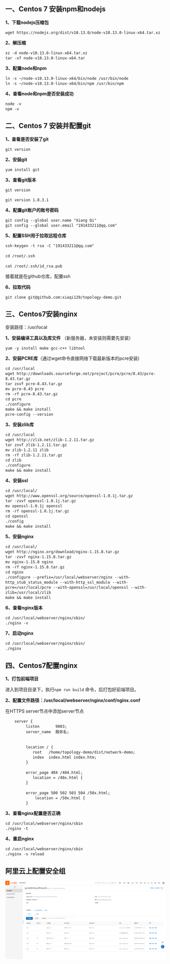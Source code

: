 



## 一、Centos 7 安装npm和nodejs

**1、下载nodejs压缩包**

```shell
wget https://nodejs.org/dist/v10.13.0/node-v10.13.0-linux-x64.tar.xz 
```

**2、解压缩**

```shell
xz -d node-v10.13.0-linux-x64.tar.xz
tar -xf node-v10.13.0-linux-x64.tar
```

**3、配置node和npm**

```shell
ln -s ~/node-v10.13.0-linux-x64/bin/node /usr/bin/node
ln -s ~/node-v10.13.0-linux-x64/bin/npm /usr/bin/npm
```

**4、查看node和npm是否安装成功**

```shell
node -v
npm -v
```

## 二、Centos 7 安装并配置git

**1、查看是否安装了git**

```shell
git version
```

**2、安装git**

```shell
yum install git
```

**3、查看git版本**

```shell
git version
```

`git version 1.8.3.1`

**4、配置git账户的账号密码**

```shell
git config --global user.name "Xiang Qi"
git config --global user.email "191433211@qq.com"
```

**5、配置SSH用于拉取远程仓库**

```shell
ssh-keygen -t rsa -C "191433211@qq.com"

cd /root/.ssh

cat /root/.ssh/id_rsa.pub
```

接着就是在github仓库，配置ssh

**6、拉取代码**

```shell
git clone git@github.com:xiaqi129/topology-demo.git
```

## 三、Centos7安装nginx

安装路径：/usr/local

**1、安装编译工具以及库文件** （新服务器，未安装则需要先安装）

```shell
yum -y install make gcc-c++ libtool
```

**2、安装PCRE库**（通过wget命令直接网络下载最新版本的pcre安装)

```shell
cd /usr/local
wget http://downloads.sourceforge.net/project/pcre/pcre/8.43/pcre-8.43.tar.gz
tar zxvf pcre-8.43.tar.gz
mv pcre-8.43 pcre
rm -rf pcre-8.43.tar.gz
cd pcre
./configure
make && make install
pcre-config --version
```

**3、安装zlib库**

```shell
cd /usr/local
wget http://zlib.net/zlib-1.2.11.tar.gz
tar zxvf zlib-1.2.11.tar.gz
mv zlib-1.2.11 zlib
rm -rf zlib-1.2.11.tar.gz
cd zlib
./configure
make && make install
```

**4、安装ssl**

```shell
cd /usr/local/
wget http://www.openssl.org/source/openssl-1.0.1j.tar.gz
tar -zxvf openssl-1.0.1j.tar.gz
mv openssl-1.0.1j openssl
rm -rf openssl-1.0.1j.tar.gz
cd openssl
./config
make && make install
```

**5、安装nginx**

```shell
cd /usr/local/
wget http://nginx.org/download/nginx-1.15.8.tar.gz
tar -zxvf nginx-1.15.8.tar.gz
mv nginx-1.15.8 nginx
rm -rf nginx-1.15.8.tar.gz
cd nginx
./configure --prefix=/usr/local/webserver/nginx --with-http_stub_status_module --with-http_ssl_module --with-pcre=/usr/local/pcre --with-openssl=/usr/local/openssl --with-zlib=/usr/local/zlib
make && make install
```

**6、查看nginx版本**

```shell
cd /usr/local/webserver/nginx/sbin/
./nginx -v
```

**7、启动nginx**

```shell
cd /usr/local/webserver/nginx/sbin/
./nginx
```

## 四、Centos7配置nginx

**1、打包前端项目**

进入到项目目录下，执行`npm run build` 命令，后打包好前端项目。

**2、配置文件路径：/usr/local/webserver/nginx/conf/nginx.conf**

   在HTTPS server节点中添加server节点

```shell
    server {
         listen       9003;
         server_name  服务名;


         location / {
            root   /home/topology-demo/dist/network-demo;
            index  index.html index.htm;
         }

         error_page 404 /404.html;
            location = /40x.html {
         }

         error_page 500 502 503 504 /50x.html;
             location = /50x.html {
         }
```

**3、查看nginx配置是否正确**

```shell
cd /usr/local/webserver/nginx/sbin
./nginx -t
```

**4、重启nginx**

```shell
cd /usr/local/webserver/nginx/sbin
./nginx -s reload
```

## 阿里云上配置安全组

![image-20201105105322341](./iamge/aliyun-ecs.png)

